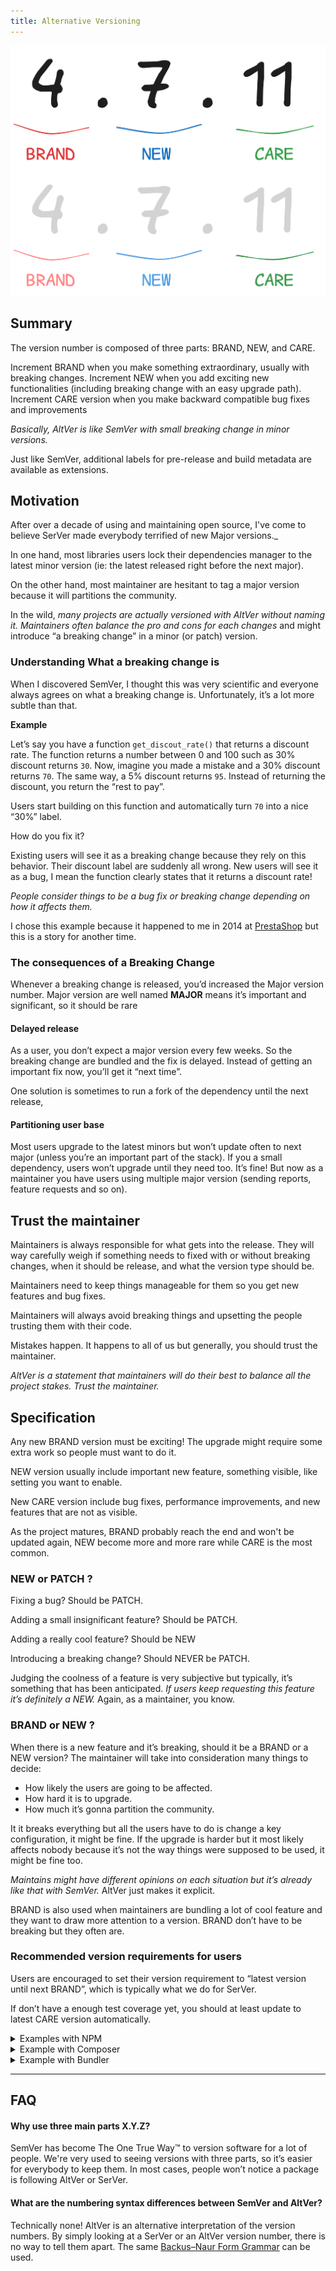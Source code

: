 ```yaml
---
title: Alternative Versioning
---
```


<div class="summary">

![ALTVER summary](./public/assets/altver.png#gh-light-mode-only)
![ALTVER summary](./public/assets/altver-dark.png#gh-dark-mode-only)

## Summary

The version number is composed of three parts: BRAND, NEW, and CARE.

Increment BRAND when you make something extraordinary, usually with breaking changes. Increment NEW
when you add exciting new functionalities (including breaking change with an easy upgrade path). Increment
CARE version when you make backward compatible bug fixes and improvements

_Basically, AltVer is like SemVer with small breaking change in minor versions._

Just like SemVer, additional labels for pre-release and build metadata are available as extensions.

</div>

## Motivation

After over a decade of using and maintaining open source, I've come to believe SerVer made everybody terrified of new Major versions._

In one hand, most libraries users lock their dependencies manager to the latest minor version (ie: the latest released right before the next major).

On the other hand, most maintainer are hesitant to tag a major version because it will partitions the community.

In the wild, _many projects are actually versioned with AltVer without naming it. Maintainers often balance the pro and cons for each changes_ and might introduce “a breaking change” in a minor (or patch) version.

### Understanding What a breaking change is

When I discovered SemVer, I thought this was very scientific and everyone always agrees on what a breaking change is. Unfortunately, it’s a lot more subtle than that.

**Example**

Let’s say you have a function `get_discout_rate()` that returns a discount rate. The function returns a number between 0 and 100 such as 30% discount returns `30`. Now, imagine you made a mistake and a 30% discount returns `70`. The same way, a 5% discount returns `95`. Instead of returning the discount, you return the “rest to pay”.

Users start building on this function and automatically turn `70` into a nice “30%” label.

How do you fix it?

Existing users will see it as a breaking change because they rely on this behavior. Their discount label are suddenly all wrong. New users will see it as a bug, I mean the function clearly states that it returns a discount rate!

_People consider things to be a bug fix or breaking change depending on how it affects them._

I chose this example because it happened to me in 2014 at [PrestaShop](https://github.com/PrestaShop/PrestaShop) but this is a story for another time.

### The consequences of a Breaking Change

Whenever a breaking change is released, you’d increased the Major version number. Major version are well named **MAJOR** means it’s important and significant, so it should be rare

#### Delayed release

As a user, you don’t expect a major version every few weeks. So the breaking change are bundled and the fix is delayed. Instead of getting an important fix now, you’ll get it “next time”.

One solution is sometimes to run a fork of the dependency until the next release, 

#### Partitioning user base

Most users upgrade to the latest minors but won’t update often to next major (unless you’re an important part of the stack). If you a small dependency, users won’t upgrade until they need too. It’s fine! But now as a maintainer you have users using multiple major version (sending reports, feature requests and so on).


## Trust the maintainer

Maintainers is always responsible for what gets into the release. They will way carefully weigh if something needs to fixed with or without breaking changes, when it should be release, and what the version type should be.

Maintainers need to keep things manageable for them so you get new features and bug fixes.

Maintainers will always avoid breaking things and upsetting the people trusting them with their code.

Mistakes happen. It happens to all of us but generally, you should trust the maintainer.

_AltVer is a statement that maintainers will do their best to balance all the project stakes. Trust the maintainer._


## Specification

Any new BRAND version must be exciting! The upgrade might require some extra work so people must want to do it.
 
NEW version usually include important new feature, something visible, like setting you want to enable.

New CARE version include bug fixes, performance improvements, and new features that are not as visible.

As the project matures, BRAND probably reach the end and won't be updated again, NEW become more and more rare while CARE is the most common.

### NEW or PATCH ?

Fixing a bug? Should be PATCH.

Adding a small insignificant feature? Should be PATCH.

Adding a really cool feature? Should be NEW

Introducing a breaking change? Should NEVER be PATCH.

Judging the coolness of a feature is very subjective but typically, it’s something that has been anticipated. _If users keep requesting this feature it’s definitely a NEW._ Again, as a maintainer, you know.

### BRAND or NEW ?

When there is a new feature and it’s breaking, should it be a BRAND or a NEW version? The maintainer will take into consideration many things to decide:

* How likely the users are going to be affected.
* How hard it is to upgrade.
* How much it’s gonna partition the community.

It it breaks everything but all the users have to do is change a key configuration, it might be fine. If the upgrade is harder but it most likely affects nobody because it’s not the way things were supposed to be used, it might be fine too.

_Maintains might have different opinions on each situation but it’s already like that with SemVer._ AltVer just makes it explicit.

BRAND is also used when maintainers are bundling a lot of cool feature and they want to draw more attention to a version. BRAND don’t have to be breaking but they often are.

### Recommended version requirements for users

Users are encouraged to set their version requirement to “latest version until next BRAND”, which is typically what we do for SerVer.

If don’t have a enough test coverage yet, you should at least update to latest CARE version automatically.

<details>
<summary>Examples with NPM</summary>

```json
{
  "dependencies": {
    "my-lib": "^4.7.9"
  }
}
```
</details>

<details>
<summary>Example with Composer</summary>

```json
{
  "require": {
    "my-lib": "^4.7.9"
  }
}
```
</details>

<details>

<summary>Example with Bundler</summary>

```ruby
gem 'my-lib', '~> 4.7'
```
</details>


---

## FAQ

#### Why use three main parts X.Y.Z?

SemVer has become The One True Way™ to version software for a lot of people. We're very used to seeing versions with three parts, so it’s easier for everybody to keep them. In most cases, people won’t notice a package is following AltVer or SerVer.

#### What are the numbering syntax differences between SemVer and AltVer?

Technically none! AltVer is an alternative interpretation of the version numbers. By simply looking at a SerVer or an AltVer version number, there is no way to tell them apart. The same [Backus–Naur Form Grammar](https://semver.org/#backusnaur-form-grammar-for-valid-semver-versions) can be used.
